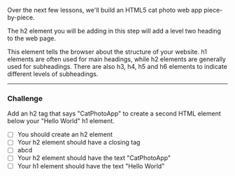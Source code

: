 <!--
title=Headline with h2 element
code=<h1>Hello</h1>
-->


Over the next few lessons, we'll build an HTML5 cat photo web app piece-by-piece.

The h2 element you will be adding in this step will add a level two heading to the web page.

This element tells the browser about the structure of your website. h1 elements are often used for main headings, while h2 elements are generally used for subheadings. There are also h3, h4, h5 and h6 elements to indicate different levels of subheadings.

---
### Challenge

Add an h2 tag that says "CatPhotoApp" to create a second HTML element below your "Hello World" h1 element.

- [ ] You should create an h2 element <!--has("h2")-->
- [ ] Your h2 element should have a closing tag <!--hasHTML("</h2>")-->
- [ ] abcd <!--innerText("h2") === "CatPhotoApp"-->
- [ ] Your h2 element should have the text "CatPhotoApp" <!--innerText("h2") === "CatPhotoApp"-->
- [ ] Your h1 element should have the text "Hello World" <!--innerText("h1") === "Hello World"-->